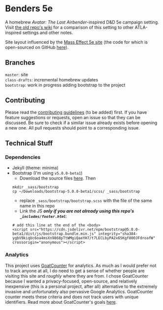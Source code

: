 # Benders 5e

A homebrew _Avatar: The Last Airbender_-inspired D&D 5e campaign setting. Visit [the old repo's wiki](https://github.com/nglaeser/benders/wiki) for a comparison of this setting to other ATLA-inspired settings and other notes.

Site layout influenced by the [Mass Effect 5e site](http://n7.world) (the code for which is open-sourced on GitHub [here](https://github.com/queryluke/masseffect-5e)).

## Branches
`master`: site  
`class-drafts`: incremental homebrew updates  
`bootstrap`: work in progress adding bootstrap to the project

## Contributing

Please read the [contributing guidelines](CONTRIBUTING.md) (to be added) first. If you have feature suggestions or requests, open an issue so that they can be discussed. Be sure to check if a similar issue already exists before opening a new one. All pull requests should point to a corresponding issue.

## Technical Stuff

### Dependencies
- Jekyll (theme: minima)
- Bootstrap (I'm using `v5.0.0-beta1`)
    - Download the source files [here](https://getbootstrap.com/docs/5.0/getting-started/download/). Then
    ```
    mkdir _sass/bootstrap
    cp ~/Downloads/bootstrap-5.0.0-beta1/scss/ _sass/bootstrap
    ```
    - replace `_sass/bootstrap/bootstrap.scss` with the file of the same name in this repo
    - Link the JS ***only if you are not already using this repo's `_includes/footer.html`***:
    ```
    # add this line at the end of the <body>
    <script src="https://cdn.jsdelivr.net/npm/bootstrap@5.0.0-beta1/dist/js/bootstrap.bundle.min.js" integrity="sha384-ygbV9kiqUc6oa4msXn9868pTtWMgiQaeYH7/t7LECLbyPA2x65Kgf80OJFdroafW" crossorigin="anonymous"></script>
    ```

### Analytics

This project uses [GoatCounter](https://www.goatcounter.com/) for analytics. As much as I would prefer not to track anyone at all, I do need to get a sense of whether people are visiting this site and *roughly* where they are from. I chose GoatCounter because I wanted a privacy-focused, open-source, and relatively inexpensive (this is a personal project, after all) alternative to the extremely invasive and unfortunately also pervasive Google Analytics. GoatCounter counter meets these criteria and does not track users with unique identifiers. Read more about GoatCounter's goals [here](https://www.goatcounter.com/why#what-are-goatcounters-goals).